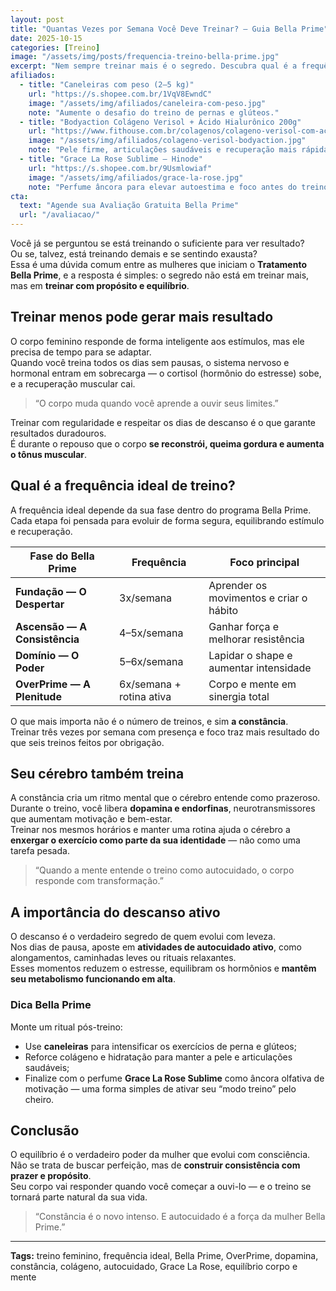 ```yaml
---
layout: post
title: "Quantas Vezes por Semana Você Deve Treinar? — Guia Bella Prime"
date: 2025-10-15
categories: [Treino]
image: "/assets/img/posts/frequencia-treino-bella-prime.jpg"
excerpt: "Nem sempre treinar mais é o segredo. Descubra qual é a frequência ideal para o seu corpo, respeitando seu ritmo e acelerando seus resultados com o método Bella Prime."
afiliados:
  - title: "Caneleiras com peso (2–5 kg)"
    url: "https://s.shopee.com.br/1VqV8EwndC"
    image: "/assets/img/afiliados/caneleira-com-peso.jpg"
    note: "Aumente o desafio do treino de pernas e glúteos."
  - title: "Bodyaction Colágeno Verisol + Ácido Hialurônico 200g"
    url: "https://www.fithouse.com.br/colagenos/colageno-verisol-com-acido-hialuronico-lata-200g-bodyaction?am=mdsuplementos&parceiro=10447&cupom=mdsuplementos5"
    image: "/assets/img/afiliados/colageno-verisol-bodyaction.jpg"
    note: "Pele firme, articulações saudáveis e recuperação mais rápida."
  - title: "Grace La Rose Sublime — Hinode"
    url: "https://s.shopee.com.br/9Usmlowiaf"
    image: "/assets/img/afiliados/grace-la-rose.jpg"
    note: "Perfume âncora para elevar autoestima e foco antes do treino."
cta:
  text: "Agende sua Avaliação Gratuita Bella Prime"
  url: "/avaliacao/"
---
```


Você já se perguntou se está treinando o suficiente para ver resultado?  
Ou se, talvez, está treinando demais e se sentindo exausta?  
Essa é uma dúvida comum entre as mulheres que iniciam o **Tratamento Bella Prime**, e a resposta é simples: o segredo não está em treinar mais, mas em **treinar com propósito e equilíbrio**.

## Treinar menos pode gerar mais resultado

O corpo feminino responde de forma inteligente aos estímulos, mas ele precisa de tempo para se adaptar.  
Quando você treina todos os dias sem pausas, o sistema nervoso e hormonal entram em sobrecarga — o cortisol (hormônio do estresse) sobe, e a recuperação muscular cai.

> “O corpo muda quando você aprende a ouvir seus limites.”

Treinar com regularidade e respeitar os dias de descanso é o que garante resultados duradouros.  
É durante o repouso que o corpo **se reconstrói, queima gordura e aumenta o tônus muscular**.

## Qual é a frequência ideal de treino?

A frequência ideal depende da sua fase dentro do programa Bella Prime.  
Cada etapa foi pensada para evoluir de forma segura, equilibrando estímulo e recuperação.

| Fase do Bella Prime | Frequência | Foco principal |
|----------------------|-------------|----------------|
| **Fundação — O Despertar** | 3x/semana | Aprender os movimentos e criar o hábito |
| **Ascensão — A Consistência** | 4–5x/semana | Ganhar força e melhorar resistência |
| **Domínio — O Poder** | 5–6x/semana | Lapidar o shape e aumentar intensidade |
| **OverPrime — A Plenitude** | 6x/semana + rotina ativa | Corpo e mente em sinergia total |

O que mais importa não é o número de treinos, e sim **a constância**.  
Treinar três vezes por semana com presença e foco traz mais resultado do que seis treinos feitos por obrigação.

## Seu cérebro também treina

A constância cria um ritmo mental que o cérebro entende como prazeroso.  
Durante o treino, você libera **dopamina e endorfinas**, neurotransmissores que aumentam motivação e bem-estar.  
Treinar nos mesmos horários e manter uma rotina ajuda o cérebro a **enxergar o exercício como parte da sua identidade** — não como uma tarefa pesada.

> “Quando a mente entende o treino como autocuidado, o corpo responde com transformação.”

## A importância do descanso ativo

O descanso é o verdadeiro segredo de quem evolui com leveza.  
Nos dias de pausa, aposte em **atividades de autocuidado ativo**, como alongamentos, caminhadas leves ou rituais relaxantes.  
Esses momentos reduzem o estresse, equilibram os hormônios e **mantêm seu metabolismo funcionando em alta**.

### Dica Bella Prime

Monte um ritual pós-treino:  
- Use **caneleiras** para intensificar os exercícios de perna e glúteos;  
- Reforce colágeno e hidratação para manter a pele e articulações saudáveis;  
- Finalize com o perfume **Grace La Rose Sublime** como âncora olfativa de motivação — uma forma simples de ativar seu “modo treino” pelo cheiro.

## Conclusão

O equilíbrio é o verdadeiro poder da mulher que evolui com consciência.  
Não se trata de buscar perfeição, mas de **construir consistência com prazer e propósito**.  
Seu corpo vai responder quando você começar a ouvi-lo — e o treino se tornará parte natural da sua vida.

> “Constância é o novo intenso. E autocuidado é a força da mulher Bella Prime.”

---

**Tags:** treino feminino, frequência ideal, Bella Prime, OverPrime, dopamina, constância, colágeno, autocuidado, Grace La Rose, equilíbrio corpo e mente

